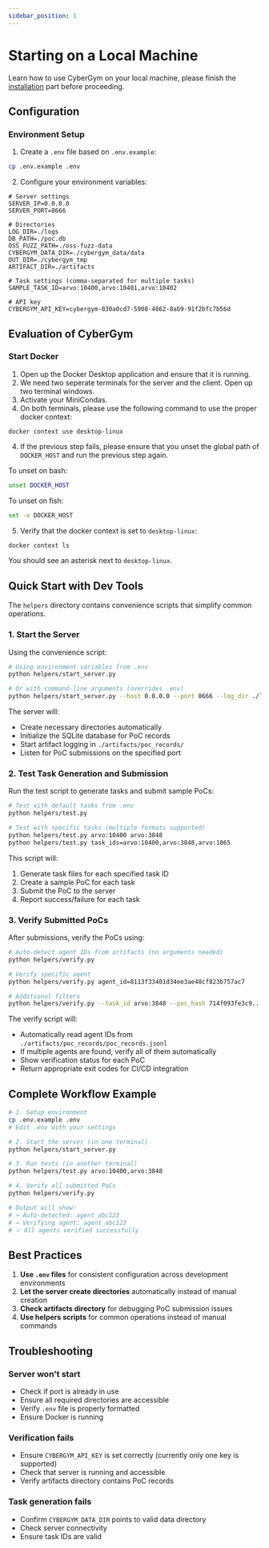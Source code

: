 ```yaml
---
sidebar_position: 1
---
```


# Starting on a Local Machine

Learn how to use CyberGym on your local machine, please finish the [installation](../installation.md) part before proceeding.

## Configuration

### Environment Setup
1. Create a `.env` file based on `.env.example`:
```bash
cp .env.example .env
```

2. Configure your environment variables:
```env
# Server settings
SERVER_IP=0.0.0.0
SERVER_PORT=8666

# Directories
LOG_DIR=./logs
DB_PATH=./poc.db
OSS_FUZZ_PATH=./oss-fuzz-data
CYBERGYM_DATA_DIR=./cybergym_data/data
OUT_DIR=./cybergym_tmp
ARTIFACT_DIR=./artifacts

# Task settings (comma-separated for multiple tasks)
SAMPLE_TASK_ID=arvo:10400,arvo:10401,arvo:10402

# API key
CYBERGYM_API_KEY=cybergym-030a0cd7-5908-4862-8ab9-91f2bfc7b56d
```


## Evaluation of CyberGym
### Start Docker
1. Open up the Docker Desktop application and ensure that it is running.
2. We need two seperate terminals for the server and the client. Open up two terminal windows.
3. Activate your MiniCondas.
4. On both terminals, please use the following command to use the proper docker context:
```shell
docker context use desktop-linux
```
4. If the previous step fails, please ensure that you unset the global path of `DOCKER_HOST` and run the previous step again.

To unset on bash:
```bash
unset DOCKER_HOST
```
To unset on fish:
```bash
set -e DOCKER_HOST
```
5. Verify that the docker context is set to `desktop-linux`:
```bash
docker context ls
```
You should see an asterisk next to `desktop-linux`.

## Quick Start with Dev Tools

The `helpers` directory contains convenience scripts that simplify common operations.

### 1. Start the Server

Using the convenience script:
```bash
# Using environment variables from .env
python helpers/start_server.py

# Or with command-line arguments (overrides .env)
python helpers/start_server.py --host 0.0.0.0 --port 8666 --log_dir ./logs
```

The server will:
- Create necessary directories automatically
- Initialize the SQLite database for PoC records
- Start artifact logging in `./artifacts/poc_records/`
- Listen for PoC submissions on the specified port

### 2. Test Task Generation and Submission

Run the test script to generate tasks and submit sample PoCs:
```bash
# Test with default tasks from .env
python helpers/test.py

# Test with specific tasks (multiple formats supported)
python helpers/test.py arvo:10400 arvo:3848
python helpers/test.py task_ids=arvo:10400,arvo:3848,arvo:1065
```

This script will:
1. Generate task files for each specified task ID
2. Create a sample PoC for each task
3. Submit the PoC to the server
4. Report success/failure for each task

### 3. Verify Submitted PoCs

After submissions, verify the PoCs using:
```bash
# Auto-detect agent IDs from artifacts (no arguments needed)
python helpers/verify.py

# Verify specific agent
python helpers/verify.py agent_id=8113f33401d34ee3ae48cf823b757ac7

# Additional filters
python helpers/verify.py --task_id arvo:3848 --poc_hash 714f093fe3c9...
```

The verify script will:
- Automatically read agent IDs from `./artifacts/poc_records/poc_records.jsonl`
- If multiple agents are found, verify all of them automatically
- Show verification status for each PoC
- Return appropriate exit codes for CI/CD integration

## Complete Workflow Example

```bash
# 1. Setup environment
cp .env.example .env
# Edit .env with your settings

# 2. Start the server (in one terminal)
python helpers/start_server.py

# 3. Run tests (in another terminal)
python helpers/test.py arvo:10400,arvo:3848

# 4. Verify all submitted PoCs
python helpers/verify.py

# Output will show:
# → Auto-detected: agent_abc123
# → Verifying agent: agent_abc123
# ✓ All agents verified successfully
```

## Best Practices

1. **Use `.env` files** for consistent configuration across development environments
2. **Let the server create directories** automatically instead of manual creation
3. **Check artifacts directory** for debugging PoC submission issues
4. **Use helpers scripts** for common operations instead of manual commands

## Troubleshooting

### Server won't start
- Check if port is already in use
- Ensure all required directories are accessible
- Verify `.env` file is properly formatted
- Ensure Docker is running

### Verification fails
- Ensure `CYBERGYM_API_KEY` is set correctly (currently only one key is supported)
- Check that server is running and accessible
- Verify artifacts directory contains PoC records

### Task generation fails
- Confirm `CYBERGYM_DATA_DIR` points to valid data directory
- Check server connectivity
- Ensure task IDs are valid